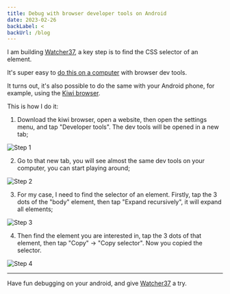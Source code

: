 ```yaml
---
title: Debug with browser developer tools on Android
date: 2023-02-26
backLabel: <
backUrl: /blog
---
```


I am building [Watcher37](https://watcher.encrypt37.com/), a key step is to find the CSS selector of an element.

It's super easy to [do this on a computer](https://watcher.encrypt37.com/selector) with browser dev tools.

It turns out, it's also possible to do the same with your Android phone, for example, using the [Kiwi browser](https://kiwibrowser.com/).

This is how I do it:

1. Download the kiwi browser, open a website, then open the settings menu, and tap "Developer tools". The dev tools will be opened in a new tab; 

![Step 1](/assets/debug-with-browser-developer-tools-on-android-1.avif)

2. Go to that new tab, you will see almost the same dev tools on your computer, you can start playing around;

![Step 2](/assets/debug-with-browser-developer-tools-on-android-2.avif)

3. For my case, I need to find the selector of an element. Firstly, tap the 3 dots of the "body" element, then tap "Expand recursively", it will expand all elements;

![Step 3](/assets/debug-with-browser-developer-tools-on-android-3.avif)

4. Then find the element you are interested in, tap the 3 dots of that element, then tap "Copy" -> "Copy selector". Now you copied the selector.

![Step 4](/assets/debug-with-browser-developer-tools-on-android-4.avif)

---

Have fun debugging on your android, and give [Watcher37](https://watcher.encrypt37.com/) a try.
